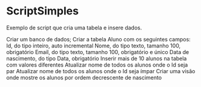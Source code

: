 # ScriptSimples
Exemplo de script que cria uma tabela e insere dados.

Criar um banco de dados;
Criar a tabela Aluno com os seguintes campos:
Id, do tipo inteiro, auto incremental
Nome, do tipo texto, tamanho 100, obrigatório
Email, do tipo texto, tamanho 100, obrigatório e único
Data de nascimento, do tipo Data, obrigatório
Inserir mais de 10 alunos na tabela com valores diferentes
Atualizar nome de todos os alunos onde o Id seja par
Atualizar nome de todos os alunos onde o Id seja ímpar
Criar uma visão onde mostre os alunos por ordem decrescente de nascimento
